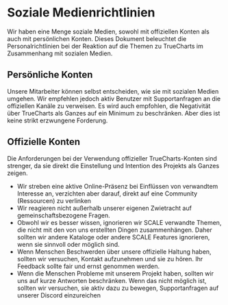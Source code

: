 # Soziale Medienrichtlinien

Wir haben eine Menge soziale Medien, sowohl mit offiziellen Konten als auch mit persönlichen Konten. Dieses Dokument beleuchtet die Personalrichtlinien bei der Reaktion auf die Themen zu TrueCharts im Zusammenhang mit sozialen Medien.

## Persönliche Konten

Unsere Mitarbeiter können selbst entscheiden, wie sie mit sozialen Medien umgehen. Wir empfehlen jedoch aktiv Benutzer mit Supportanfragen an die offiziellen Kanäle zu verweisen. Es wird auch empfohlen, die Negativität über TrueCharts als Ganzes auf ein Minimum zu beschränken. Aber dies ist keine strikt erzwungene Forderung.

## Offizielle Konten

Die Anforderungen bei der Verwendung offizieller TrueCharts-Konten sind strenger, da sie direkt die Einstellung und Intention des Projekts als Ganzes zeigen.

- Wir streben eine aktive Online-Präsenz bei Einflüssen von verwandtem Interesse an, verzichten aber darauf, direkt auf eine Community (Ressourcen) zu verlinken
- Wir reagieren nicht außerhalb unserer eigenen Zwietracht auf gemeinschaftsbezogene Fragen.
- Obwohl wir es besser wissen, ignorieren wir SCALE verwandte Themen, die nicht mit den von uns erstellten Dingen zusammenhängen. Daher sollten wir andere Kataloge oder andere SCALE Features ignorieren, wenn sie sinnvoll oder möglich sind.
- Wenn Menschen Beschwerden über unsere offizielle Haltung haben, sollten wir versuchen, Kontakt aufzunehmen und sie zu hören. Ihr Feedback sollte fair und ernst genommen werden.
- Wenn die Menschen Probleme mit unserem Projekt haben, sollten wir uns auf kurze Antworten beschränken. Wenn das nicht möglich ist, sollten wir versuchen, sie aktiv dazu zu bewegen, Supportanfragen auf unserer Discord einzureichen
